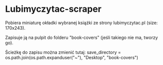 # Lubimyczytac-scraper

Pobiera miniaturę okładki wybranej książki ze strony lubimyczytac.pl (size: 170x243).

Zapisuje ją na pulpit do folderu "book-covers" (jeśli takiego nie ma, tworzy go). 

Ścieżkę do zapisu można zmienić tutaj:
save_directory = os.path.join(os.path.expanduser("~"), "Desktop", "book-covers")

